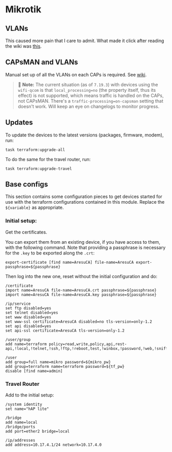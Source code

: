 # Mikrotik

## VLANs

This caused more pain that I care to admit. What made it click after reading the wiki was [this](https://forum.mikrotik.com/t/bridge-and-port-vlans/125111/8).

## CAPsMAN and VLANs

Manual set up of all the VLANs on each CAPs is required. See [wiki](https://help.mikrotik.com/docs/spaces/ROS/pages/224559120/WiFi#WiFi-CAPsMAN-CAPVLANconfigurationexample%3A).

> :memo: **Note:** The current situation (as of `7.19.3`) with devices using the `wifi-qcom` is that `local_processing=no` (the property itself, thus its effect) is not supported, which means traffic is handled on the CAPs, not CAPsMAN. There's a `traffic-processing=on-capsman` setting that doesn't work. Will keep an eye on changelogs to monitor progress.

## Updates

To update the devices to the latest versions (packages, firmware, modem), run:

```shell
task terraform:upgrade-all
```

To do the same for the travel router, run:

```shell
task terraform:upgrade-travel
```

## Base configs

This section contains some configuration pieces to get devices started for use with the terraform configurations contained in this module. Replace the `${variable}` as appropriate.

### Initial setup:

Get the certificates.

You can export them from an existing device, if you have access to them, with the following command. Note that providing a passphrase is necessary for the `.key` to be exported along the `.crt`:

```shell
export-certificate [find name=AresuCA] file-name=AresuCA export-passphrase=${passphrase}
```

Then log into the new one, reset without the initial configuration and do:

```shell
/certificate
import name=AresuCA file-name=AresuCA.crt passphrase=${passphrase}
import name=AresuCA file-name=AresuCA.key passphrase=${passphrase}

/ip/service
set ftp disabled=yes
set telnet disabled=yes
set www disabled=yes
set www-ssl certificate=AresuCA disabled=no tls-version=only-1.2
set api disabled=yes
set api-ssl certificate=AresuCA tls-version=only-1.2

/user/group
add name=terraform policy=read,write,policy,api,rest-api,!local,!telnet,!ssh,!ftp,!reboot,test,!winbox,!password,!web,!sniff,!sensitive,!romon

/user
add group=full name=mikro password=${mikro_pw}
add group=terraform name=terraform password=${tf_pw}
disable [find name=admin]
```

### Travel Router

Add to the initial setup:

```shell
/system identity
set name="hAP lite"

/bridge
add name=local
/bridge/ports
add port=ether2 bridge=local

/ip/addresses
add address=10.17.4.1/24 network=10.17.4.0
```
